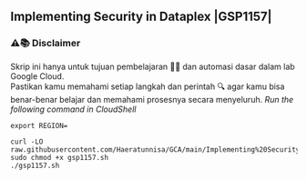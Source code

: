 Implementing Security in Dataplex |GSP1157|
---
### ⚠️📚 Disclaimer

Skrip ini hanya untuk tujuan pembelajaran 🧑‍🎓 dan automasi dasar dalam lab Google Cloud.  
Pastikan kamu memahami setiap langkah dan perintah 🔍 agar kamu bisa benar-benar belajar dan memahami prosesnya secara menyeluruh.
_Run the following command in CloudShell_
```
export REGION=
```
```
curl -LO raw.githubusercontent.com/Haeratunnisa/GCA/main/Implementing%20Security%20in%20Dataplex/gsp1157.sh
sudo chmod +x gsp1157.sh
./gsp1157.sh
